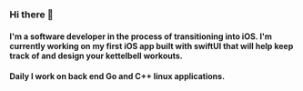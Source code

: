 ### Hi there 👋


#### I'm a software developer in the process of transitioning into iOS. I'm currently working on my first iOS app built with swiftUI that will help keep track of and design your kettelbell workouts.
#### Daily I work on back end Go and C++ linux applications.


<!--

**Brandon-Glenn/Brandon-Glenn** is a ✨ _special_ ✨ repository because its `README.md` (this file) appears on your GitHub profile.
-->
